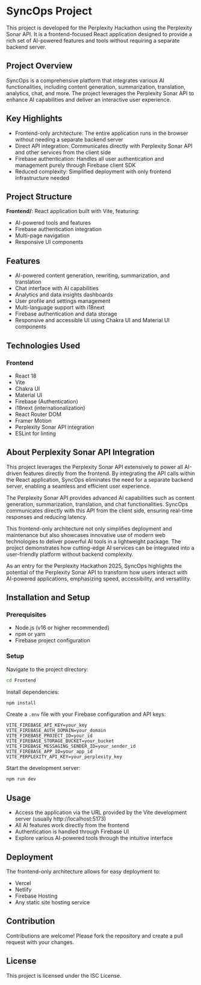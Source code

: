 # SyncOps Project

This project is developed for the Perplexity Hackathon using the Perplexity Sonar API. It is a frontend-focused React application designed to provide a rich set of AI-powered features and tools without requiring a separate backend server.

## Project Overview

SyncOps is a comprehensive platform that integrates various AI functionalities, including content generation, summarization, translation, analytics, chat, and more. The project leverages the Perplexity Sonar API to enhance AI capabilities and deliver an interactive user experience.

## Key Highlights

- Frontend-only architecture: The entire application runs in the browser without needing a separate backend server
- Direct API integration: Communicates directly with Perplexity Sonar API and other services from the client side
- Firebase authentication: Handles all user authentication and management purely through Firebase client SDK
- Reduced complexity: Simplified deployment with only frontend infrastructure needed

## Project Structure

**Frontend/**: React application built with Vite, featuring:

- AI-powered tools and features
- Firebase authentication integration
- Multi-page navigation
- Responsive UI components

## Features

- AI-powered content generation, rewriting, summarization, and translation
- Chat interface with AI capabilities
- Analytics and data insights dashboards
- User profile and settings management
- Multi-language support with i18next
- Firebase authentication and data storage
- Responsive and accessible UI using Chakra UI and Material UI components

## Technologies Used

### Frontend

- React 18
- Vite
- Chakra UI
- Material UI
- Firebase (Authentication)
- i18next (internationalization)
- React Router DOM
- Framer Motion
- Perplexity Sonar API integration
- ESLint for linting

## About Perplexity Sonar API Integration

This project leverages the Perplexity Sonar API extensively to power all AI-driven features directly from the frontend. By integrating the API calls within the React application, SyncOps eliminates the need for a separate backend server, enabling a seamless and efficient user experience.

The Perplexity Sonar API provides advanced AI capabilities such as content generation, summarization, translation, and chat functionalities. SyncOps communicates directly with this API from the client side, ensuring real-time responses and reducing latency.

This frontend-only architecture not only simplifies deployment and maintenance but also showcases innovative use of modern web technologies to deliver powerful AI tools in a lightweight package. The project demonstrates how cutting-edge AI services can be integrated into a user-friendly platform without backend complexity.

As an entry for the Perplexity Hackathon 2025, SyncOps highlights the potential of the Perplexity Sonar API to transform how users interact with AI-powered applications, emphasizing speed, accessibility, and versatility.

## Installation and Setup

### Prerequisites

- Node.js (v16 or higher recommended)
- npm or yarn
- Firebase project configuration

### Setup

Navigate to the project directory:

```bash
cd Frontend
```

Install dependencies:

```bash
npm install
```

Create a `.env` file with your Firebase configuration and API keys:

```env
VITE_FIREBASE_API_KEY=your_key
VITE_FIREBASE_AUTH_DOMAIN=your_domain
VITE_FIREBASE_PROJECT_ID=your_id
VITE_FIREBASE_STORAGE_BUCKET=your_bucket
VITE_FIREBASE_MESSAGING_SENDER_ID=your_sender_id
VITE_FIREBASE_APP_ID=your_app_id
VITE_PERPLEXITY_API_KEY=your_perplexity_key
```

Start the development server:

```bash
npm run dev
```

## Usage

- Access the application via the URL provided by the Vite development server (usually http://localhost:5173)
- All AI features work directly from the frontend
- Authentication is handled through Firebase UI
- Explore various AI-powered tools through the intuitive interface

## Deployment

The frontend-only architecture allows for easy deployment to:

- Vercel
- Netlify
- Firebase Hosting
- Any static site hosting service

## Contribution

Contributions are welcome! Please fork the repository and create a pull request with your changes.

## License

This project is licensed under the ISC License.
